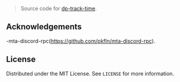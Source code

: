 > Source code for [dp-track-time](https://github.com/arcetros/dp-track-time).

## Acknowledgements

-mta-discord-rpc(https://github.com/pkfln/mta-discord-rpc).

## License

Distributed under the MIT License. See `LICENSE` for more information.

